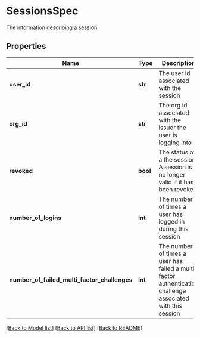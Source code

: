 # SessionsSpec

The information describing a session.
## Properties
Name | Type | Description | Notes
------------ | ------------- | ------------- | -------------
**user_id** | **str** | The user id associated with the session | 
**org_id** | **str** | The org id associated with the issuer the user is logging into | 
**revoked** | **bool** | The status of a the session. A session is no longer valid if it has been revoked. | [optional] 
**number_of_logins** | **int** | The number of times a user has logged in during this session | [optional] 
**number_of_failed_multi_factor_challenges** | **int** | The number of times a user has failed a multi-factor authentication challenge associated with this session | [optional] 

[[Back to Model list]](../README.md#documentation-for-models) [[Back to API list]](../README.md#documentation-for-api-endpoints) [[Back to README]](../README.md)


